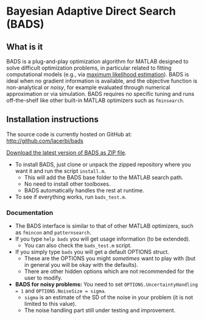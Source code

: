 # Bayesian Adaptive Direct Search (BADS)

## What is it

BADS is a plug-and-play optimization algorithm for MATLAB designed to solve difficult optimization problems, in particular related to fitting computational models (e.g., via [maximum likelihood estimation](https://en.wikipedia.org/wiki/Maximum_likelihood_estimation)). BADS is ideal when no gradient information is available, and the objective function is non-analytical or *noisy*, for example evaluated through numerical approximation or via simulation. BADS requires no specific tuning and runs off-the-shelf like other built-in MATLAB optimizers such as `fminsearch`.

## Installation instructions

The source code is currently hosted on GitHub at: http://github.com/lacerbi/bads

[Download the latest version of BADS as ZIP file](https://github.com/lacerbi/bads/archive/master.zip).

- To install BADS, just clone or unpack the zipped repository where you want it and run the script `install.m`.
   - This will add the BADS base folder to the MATLAB search path.
   - No need to install other toolboxes.
   - BADS automatically handles the rest at runtime.
- To see if everything works, run `bads_test.m`.

### Documentation

- The BADS interface is similar to that of other MATLAB optimizers, such as `fmincon` and `patternsearch`.
- If you type `help bads` you will get usage information (to be extended).
   - You can also check the `bads_test.m` script.
- If you simply type `bads` you will get a default OPTIONS struct.
   - These are the OPTIONS you might *sometimes* want to play with (but in general you will be okay with the defaults). 
   - There are other hidden options which are not recommended for the user to modify.
- **BADS for noisy problems:** You need to set `OPTIONS.UncertaintyHandling = 1` and `OPTIONS.NoiseSize = sigma`. 
   - `sigma` is an estimate of the SD of the noise in your problem (it is not limited to this value).
   - The noise handling part still under testing and improvement.
